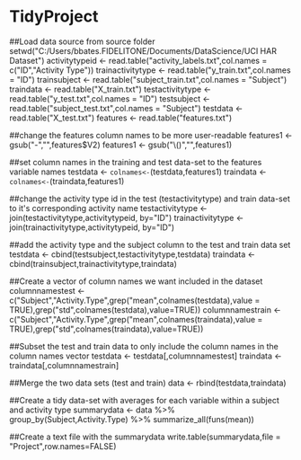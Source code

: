 # TidyProject
##Load data source from source folder
setwd("C:/Users/bbates.FIDELITONE/Documents/DataScience/UCI HAR Dataset")
activitytypeid <- read.table("activity_labels.txt",col.names = c("ID","Activity Type"))
trainactivitytype <- read.table("y_train.txt",col.names = "ID")
trainsubject <- read.table("subject_train.txt",col.names = "Subject")
traindata <- read.table("X_train.txt")
testactivitytype <- read.table("y_test.txt",col.names = "ID")
testsubject <- read.table("subject_test.txt",col.names = "Subject")
testdata <- read.table("X_test.txt")
features <- read.table("features.txt")

##change the features column names to be more user-readable
features1 <- gsub("-","",features$V2)
features1 <- gsub("\\()","",features1)

##set column names in the training and test data-set to the features variable names
testdata <- `colnames<-`(testdata,features1)
traindata <- `colnames<-`(traindata,features1)

##change the activity type id in the test (testactivitytype) and train data-set to it's corresponding activity name
testactivitytype <- join(testactivitytype,activitytypeid, by="ID")
trainactivitytype <- join(trainactivitytype,activitytypeid, by="ID")

##add the activity type and the subject column to the test and train data set
testdata <- cbind(testsubject,testactivitytype,testdata)
traindata <- cbind(trainsubject,trainactivitytype,traindata)



##Create a vector of column names we want included in the dataset
columnnamestest <- c("Subject","Activity.Type",grep("mean",colnames(testdata),value = TRUE),grep("std",colnames(testdata),value=TRUE))
columnnamestrain <- c("Subject","Activity.Type",grep("mean",colnames(traindata),value = TRUE),grep("std",colnames(traindata),value=TRUE))

##Subset the test and train data to only include the column names in the column names vector
testdata <- testdata[,columnnamestest]
traindata <- traindata[,columnnamestrain]

##Merge the two data sets (test and train)
data <- rbind(testdata,traindata)

##Create a tidy data-set with averages for each variable within a subject and activity type
summarydata <- data %>%
		group_by(Subject,Activity.Type) %>%
		summarize_all(funs(mean))

##Create a text file with the summarydata
write.table(summarydata,file = "Project",row.names=FALSE)
